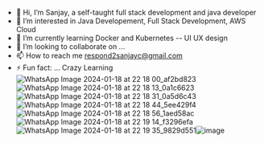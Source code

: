 - 👋 Hi, I’m Sanjay, a self-taught full stack development and java developer
- 👀 I’m interested in Java Developement, Full Stack Development, AWS Cloud
- 🌱 I’m currently learning Docker and Kubernetes -- UI UX design
- 💞️ I’m looking to collaborate on ...
- 📫 How to reach me respond2sanjayc@gmail.com
- ⚡ Fun fact: ... Crazy Learning
![WhatsApp Image 2024-01-18 at 22 18 00_af2bd823](https://github.com/Binary-0101/Binary-0101/assets/151188301/7a50883b-7124-45da-87f0-a6254420716d) ![WhatsApp Image 2024-01-18 at 22 18 13_0a1c6623](https://github.com/Binary-0101/Binary-0101/assets/151188301/aa4c2b62-c175-4296-9cd0-97bafbddc5e6)![WhatsApp Image 2024-01-18 at 22 18 31_0a5d6c43](https://github.com/Binary-0101/Binary-0101/assets/151188301/9f6eda0c-7161-45dc-b104-a1deb104af8c)![WhatsApp Image 2024-01-18 at 22 18 44_5ee429f4](https://github.com/Binary-0101/Binary-0101/assets/151188301/3194936f-c021-4a12-a45c-70af7a938d42)![WhatsApp Image 2024-01-18 at 22 18 56_1aed58ac](https://github.com/Binary-0101/Binary-0101/assets/151188301/0e4fc9c1-fe7a-4dd1-8ba8-b3089ac4b6b9)![WhatsApp Image 2024-01-18 at 22 19 14_f3296efa](https://github.com/Binary-0101/Binary-0101/assets/151188301/cc6da79a-b9b6-456d-a4aa-219c0e04ff4c)
![WhatsApp Image 2024-01-18 at 22 19 35_9829d551](https://github.com/Binary-0101/Binary-0101/assets/151188301/640eaddb-7d78-45dc-8c0e-44ff117daa33)![image](https://github.com/Binary-0101/Binary-0101/assets/151188301/18c0feed-4179-49e2-b9e9-5cd7880d184d)






<!---
Binary-0101/Binary-0101 is a ✨ special ✨ repository because its `README.md` (this file) appears on your GitHub profile.
You can click the Preview link to take a look at your changes.
--->
